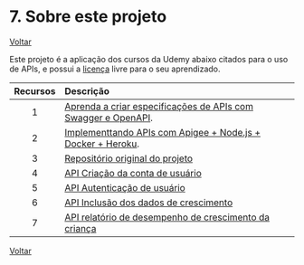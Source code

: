 # 7. Sobre este projeto

[Voltar](conteudo1.md)

Este projeto é a aplicação dos cursos da Udemy abaixo citados para o uso de APIs, e possui a [licença](../LICENSE) livre para o seu aprendizado.

| Recursos | Descrição |
| :---: | :--- |
|1|[Aprenda a criar especificações de APIs com Swagger e OpenAPI](https://bit.ly/2zFz30o).|
|2|[Implementtando APIs com Apigee + Node.js + Docker + Heroku](https://bit.ly/3fjGCJx).|
|3|[Repositório original do projeto](https://github.com/cleisommais/API-criacao-conta-usuario)|
|4|[API Criação da conta de usuário](https://github.com/cleisommais/API-criacao-conta-usuario)|
|5|[API Autenticação de usuário](https://github.com/cleisommais/API-autenticacao-usuario)|
|6|[API Inclusão dos dados de crescimento](https://github.com/cleisommais/API-inclusao-dados-crescimento)|
|7|[API relatório de desempenho de crescimento da criança](https://github.com/cleisommais/API-relatorio-desempenho-crescimento)|

[Voltar](conteudo1.md)
